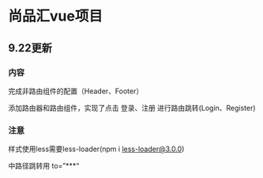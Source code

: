 # 尚品汇vue项目

## 9.22更新

### 内容

完成非路由组件的配置（Header、Footer）

添加路由器和路由组件，实现了点击 登录、注册 进行路由跳转(Login、Register)

### 注意

样式使用less需要less-loader(npm i less-loader@3.0.0)

<router-link> 中路径跳转用 to=”***“

